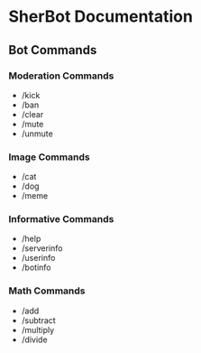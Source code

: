 # SherBot Documentation

## Bot Commands

### Moderation Commands

* /kick
* /ban
* /clear
* /mute
* /unmute

### Image Commands

* /cat
* /dog
* /meme

### Informative Commands

* /help
* /serverinfo
* /userinfo
* /botinfo

### Math Commands

* /add
* /subtract
* /multiply
* /divide